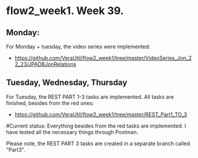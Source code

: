 # flow2_week1. Week 39. 

## Monday:
For Monday + tuesday, the video series were implemented:
- https://github.com/VeraUtil/flow2_week1/tree/master/VideoSeries_Jon_22_23/JPADBJonRelations

## Tuesday, Wednesday, Thursday
For Tuesday, the REST PART 1-3 tasks are implemented. All tasks are finished, besides from the red ones:
- https://github.com/VeraUtil/flow2_week1/tree/master/REST_Part1_TO_3

#Current status: 
Everything besides from the red tasks are implemented. I have tested all the necessary things through Postman. 

Please note, the REST PART 3 tasks are created in a separate branch called "Part3". 

